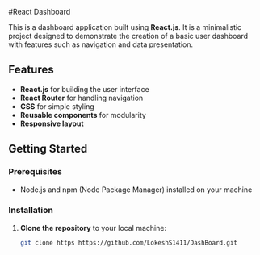 #React Dashboard

This is a dashboard application built using **React.js**. It is a minimalistic project designed to demonstrate the creation of a basic user dashboard with features such as navigation and data presentation.

## Features

- **React.js** for building the user interface
- **React Router** for handling navigation
- **CSS** for simple styling
- **Reusable components** for modularity
- **Responsive layout**

## Getting Started

### Prerequisites

- Node.js and npm (Node Package Manager) installed on your machine

### Installation

1. **Clone the repository** to your local machine:

   ```bash
   git clone https https://github.com/LokeshS1411/DashBoard.git
